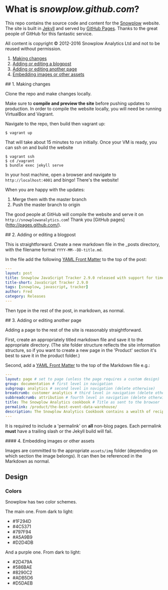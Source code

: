 # What is *snowplow.github.com*?

This repo contains the source code and content for the [Snowplow](http://snowplowanalytics.com) website. The site is built in [Jekyll](https://github.com/mojombo/jekyll) and served by [GitHub Pages](http://pages.github.com/). Thanks to the great people of GitHub for this fantastic service.

All content is copyright © 2012-2016 Snowplow Analytics Ltd and not to be reused without permission.

1. [Making changes](#1)
2. [Adding or editing a blogpost](#2)
3. [Adding or editing another page](#3)
4. [Embedding images or other assets](#4)

<a name="1" />
## 1. Making changes

Clone the repo and make changes locally.

Make sure to **compile and preview the site** before pushing updates to production. In order to compile the website locally, you will need be running VirtualBox and Vagrant.

Navigate to the repo, then build then vagrant up:

	$ vagrant up

That will take about 15 minutes to run initially. Once your VM is ready, you can ssh on and build the website

	$ vagrant ssh
	$ cd /vagrant
	$ bundle exec jekyll serve

In your host machine, open a browser and navigate to `http://localhost:4001` and bingo! There's the website!

When you are happy with the updates:

1. Merge them with the master branch
2. Push the master branch to origin

The good people at GitHub will compile the website and serve it on `http://snowplowanalytics.com`! Thank you [GitHub pages] (http://pages.github.com/).

<a name="2" />
## 2. Adding or editing a blogpost

This is straightforward. Create a new markdown file in the _posts directory, with the filename format `YYYY-MM--DD-title.md`.

In the file add the following [YAML Front Matter](https://github.com/mojombo/jekyll/wiki/YAML-Front-Matter) to the top of the post:

```yaml
---
layout: post
title: Snowplow JavaScript Tracker 2.9.0 released with support for time travel
title-short: JavaScript Tracker 2.9.0
tags: [snowplow, javascript, tracker]
author: Fred
category: Releases
---
```

Then type in the rest of the post, in markdown, as normal.

<a name="3" />
## 3. Adding or editing another page

Adding a page to the rest of the site is reasonably straightforward.

First, create an appropriately titled markdown file and save it to the appropriate directory. (The site folder structure reflects the site information structure, so if you want to create a new page in the 'Product' section it's best to save it in the product folder.)

Second, add a [YAML Front Matter](https://github.com/mojombo/jekyll/wiki/YAML-Front-Matter) to the top of the Markdown file e.g.:

```yaml
---
layout: page # set to page (unless the page requires a custom design)
group: documentation # first level in navigation
subgroup: analytics # second level in navigation (delete otherwise)
breadcrumb: customer analytics # third level in navigation (delete otherwise)
subbreadcrumb: attribution # fourth level in navigation (delete otherwise)
title: The Snowplow Analytics cookbook # Title as sent to the browser
permalink: /product/the-best-event-data-warehouse/
description: The Snowplow Analytics Cookbook contains a wealth of recipes for using Snowplow data to answer your business questions. # Description as passed to Google
---
```

It is required to include a 'permalink' on **all** non-blog pages. Each permalink **must** have a trailing slash or the Jekyll build will fail.

<a name="4" />
#### 4. Embedding images or other assets

Images are committed to the appropriate `assets/img` folder (depending on which section the image belongs). It can then be referenced in the Markdown as normal.

## Design

### Colors

Snowplow has two color schemes.

The main one. From dark to light:

- #1F294D
- #4C5371
- #797F94
- #A5A9B9
- #D2D4DB

And a purple one. From dark to light:

- #2D479A
- #586BAE
- #8290C2
- #ADB5D6
- #D5DAEB
